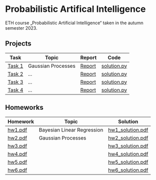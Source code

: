 # Probabilistic Artifical Intelligence
ETH course „Probabilistic Artificial Intelligence“ taken in the autumn semester 2023.

## Projects

| Task | Topic | Report | Code | 
|---|---|---|---|
| [Task 1](projects/task1/) | Gaussian Processes | [Report](projects/task1/README.md) | [solution.py](projects/task1/solution.py) |
| [Task 2](projects/task2/) | ... | [Report](projects/task2/README.md) | [solution.py](projects/task2/solution.py) |
| [Task 3](projects/task3/) | ... | [Report](projects/task3/README.md) | [solution.py](projects/task3/solution.py) |
| [Task 4](projects/task4/) | ... | [Report](projects/task4/README.md) | [solution.py](projects/task4/solution.py) |

## Homeworks

| Homework | Topic | Solution | 
|---|---|---|
| [hw1.pdf](homeworks/hw1.pdf) | Bayesian Linear Regression | [hw1_solution.pdf](homeworks/solutions/hw1_solution.pdf) |
| [hw2.pdf](homeworks/hw2.pdf) | Gaussian Processes | [hw2_solution.pdf](homeworks/solutions/hw2_solution.pdf) |
| [hw3.pdf](homeworks/hw3.pdf) |  | [hw3_solution.pdf](homeworks/solutions/hw3_solution.pdf) |
| [hw4.pdf](homeworks/hw4.pdf) |  | [hw4_solution.pdf](homeworks/solutions/hw4_solution.pdf) |
| [hw5.pdf](homeworks/hw5.pdf) |  | [hw5_solution.pdf](homeworks/solutions/hw5_solution.pdf) |
| [hw6.pdf](homeworks/hw6.pdf) |  | [hw6_solution.pdf](homeworks/solutions/hw6_solution.pdf) |